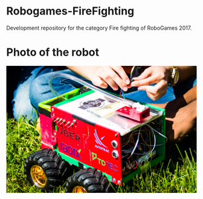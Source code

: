 # Robogames-FireFighting
Development repository for the category Fire fighting of RoboGames 2017.   

# Photo of the robot  
![alt text](https://github.com/UnbDroid/Robogames-FireFighting/blob/master/Robogames-156.jpg)
